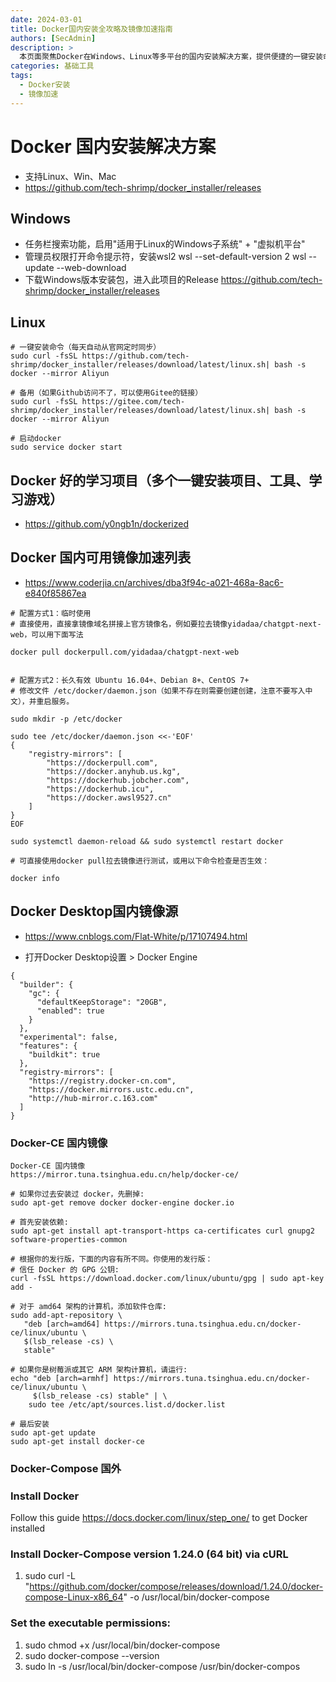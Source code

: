 ```yaml
---
date: 2024-03-01
title: Docker国内安装全攻略及镜像加速指南
authors: [SecAdmin]
description: >
  本页面聚焦Docker在Windows、Linux等多平台的国内安装解决方案，提供便捷的一键安装命令及备用安装链接，以应对不同网络环境。同时详细介绍Docker镜像加速配置方法，涵盖临时使用与长久有效的配置方式，以及Docker Desktop国内镜像源设置和Docker-CE国内镜像安装步骤，还推荐了Docker学习项目，助力用户高效掌握Docker安装与使用技巧。
categories: 基础工具
tags:
  - Docker安装
  - 镜像加速
---
```


# Docker 国内安装解决方案

- 支持Linux、Win、Mac
- https://github.com/tech-shrimp/docker_installer/releases

## Windows

- 任务栏搜索功能，启用"适用于Linux的Windows子系统" + "虚拟机平台"
- 管理员权限打开命令提示符，安装wsl2
wsl --set-default-version 2
wsl --update --web-download
- 下载Windows版本安装包，进入此项目的Release
https://github.com/tech-shrimp/docker_installer/releases

## Linux 

```
# 一键安装命令（每天自动从官网定时同步）
sudo curl -fsSL https://github.com/tech-shrimp/docker_installer/releases/download/latest/linux.sh| bash -s docker --mirror Aliyun

# 备用（如果Github访问不了，可以使用Gitee的链接）
sudo curl -fsSL https://gitee.com/tech-shrimp/docker_installer/releases/download/latest/linux.sh| bash -s docker --mirror Aliyun

# 启动docker
sudo service docker start
```
## Docker 好的学习项目（多个一键安装项目、工具、学习游戏）

- https://github.com/y0ngb1n/dockerized

## Docker 国内可用镜像加速列表

- https://www.coderjia.cn/archives/dba3f94c-a021-468a-8ac6-e840f85867ea

```
# 配置方式1：临时使用
# 直接使用，直接拿镜像域名拼接上官方镜像名，例如要拉去镜像yidadaa/chatgpt-next-web，可以用下面写法

docker pull dockerpull.com/yidadaa/chatgpt-next-web


# 配置方式2：长久有效 Ubuntu 16.04+、Debian 8+、CentOS 7+
# 修改文件 /etc/docker/daemon.json（如果不存在则需要创建创建，注意不要写入中文），并重启服务。

sudo mkdir -p /etc/docker

sudo tee /etc/docker/daemon.json <<-'EOF'
{
    "registry-mirrors": [
    	"https://dockerpull.com",
        "https://docker.anyhub.us.kg",
        "https://dockerhub.jobcher.com",
        "https://dockerhub.icu",
        "https://docker.awsl9527.cn"
    ]
}
EOF

sudo systemctl daemon-reload && sudo systemctl restart docker

# 可直接使用docker pull拉去镜像进行测试，或用以下命令检查是否生效：

docker info
```

## Docker Desktop国内镜像源

- https://www.cnblogs.com/Flat-White/p/17107494.html

- 打开Docker Desktop设置 > Docker Engine

```
{
  "builder": {
    "gc": {
      "defaultKeepStorage": "20GB",
      "enabled": true
    }
  },
  "experimental": false,
  "features": {
    "buildkit": true
  },
  "registry-mirrors": [
    "https://registry.docker-cn.com",
    "https://docker.mirrors.ustc.edu.cn",
    "http://hub-mirror.c.163.com"
  ]
}
```

### Docker-CE 国内镜像

```
Docker-CE 国内镜像
https://mirror.tuna.tsinghua.edu.cn/help/docker-ce/

# 如果你过去安装过 docker，先删掉:
sudo apt-get remove docker docker-engine docker.io

# 首先安装依赖:
sudo apt-get install apt-transport-https ca-certificates curl gnupg2 software-properties-common

# 根据你的发行版，下面的内容有所不同。你使用的发行版： 
# 信任 Docker 的 GPG 公钥:
curl -fsSL https://download.docker.com/linux/ubuntu/gpg | sudo apt-key add -

# 对于 amd64 架构的计算机，添加软件仓库:
sudo add-apt-repository \
   "deb [arch=amd64] https://mirrors.tuna.tsinghua.edu.cn/docker-ce/linux/ubuntu \
   $(lsb_release -cs) \
   stable"

# 如果你是树莓派或其它 ARM 架构计算机，请运行:
echo "deb [arch=armhf] https://mirrors.tuna.tsinghua.edu.cn/docker-ce/linux/ubuntu \
     $(lsb_release -cs) stable" | \
    sudo tee /etc/apt/sources.list.d/docker.list

# 最后安装
sudo apt-get update
sudo apt-get install docker-ce
```

### Docker-Compose 国外

### Install Docker
Follow this guide https://docs.docker.com/linux/step_one/ to get Docker installed

### Install Docker-Compose version 1.24.0 (64 bit) via cURL
1. sudo curl -L "https://github.com/docker/compose/releases/download/1.24.0/docker-compose-Linux-x86_64" -o /usr/local/bin/docker-compose

### Set the executable permissions:
1. sudo chmod +x /usr/local/bin/docker-compose
2. sudo docker-compose --version
3. sudo ln -s /usr/local/bin/docker-compose /usr/bin/docker-compos

